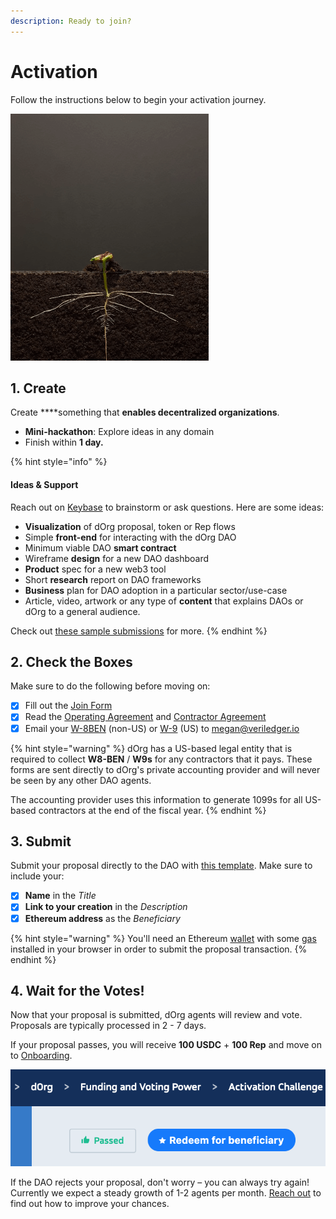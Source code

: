 ```yaml
---
description: Ready to join?
---
```


# Activation

Follow the instructions below to begin your activation journey.

![](../.gitbook/assets/plant2.gif)

## 1. Create

Create ****something that **enables decentralized organizations**.

* **Mini-hackathon**: Explore ideas in any domain 
* Finish within **1 day.**

{% hint style="info" %}
#### Ideas & Support

Reach out on [Keybase](https://keybase.io/team/dorg.membrane) to brainstorm or ask questions. Here are some ideas:

* **Visualization** of dOrg proposal, token or Rep flows
* Simple **front-end** for interacting with the dOrg DAO
* Minimum viable DAO **smart contract**
* Wireframe **design** for a new DAO dashboard
* **Product** spec for a new web3 tool
* Short **research** report on DAO frameworks
* **Business** plan for DAO adoption in a particular sector/use-case
* Article, video, artwork or any type of **content** that explains DAOs or dOrg to a general audience.

Check out [these sample submissions](https://github.com/dOrgTech/activation-challenge-examples) for more.
{% endhint %}

## 2. Check the Boxes

Make sure to do the following before moving on: 

* [x] Fill out the [Join Form](https://dorg.tech/join/)
* [x] Read the [Operating Agreement](https://github.com/dOrgTech/Ecosystem/blob/master/legal/Operating_Agreement.pdf) and [Contractor Agreement](https://github.com/dOrgTech/Ecosystem/blob/master/legal/Contractor_Term_Sheet.pdf)
* [x] Email your [W-8BEN](https://www.irs.gov/pub/irs-pdf/fw8ben.pdf) \(non-US\) or [W-9](https://www.irs.gov/pub/irs-pdf/fw9.pdf) \(US\) to [megan@veriledger.io](mailto:notices@dorg.tech)

{% hint style="warning" %}
dOrg has a US-based legal entity that is required to collect **W8-BEN** / **W9s** for any contractors that it pays. These forms are sent directly to dOrg's private accounting provider and will never be seen by any other DAO agents.

The accounting provider uses this information to generate 1099s for all US-based contractors at the end of the fiscal year.
{% endhint %}

## 3. Submit

Submit your proposal directly to the DAO with [this template](https://tinyurl.com/ydy2pojc). Make sure to include your:

* [x] **Name** in the _Title_
* [x] **Link to your creation** in the _Description_
* [x] **Ethereum address** as the _Beneficiary_

{% hint style="warning" %}
You'll need an Ethereum [wallet](../glossary/web3.md#wallet) with some [gas](../glossary/web3.md#gas) installed in your browser in order to submit the proposal transaction.
{% endhint %}

## 4. Wait for the Votes!

Now that your proposal is submitted, dOrg agents will review and vote. Proposals are typically processed in 2 - 7 days. 

If your proposal passes, you will receive **100 USDC** + **100 Rep** and move on to [Onboarding](onboarding.md).

![Don&apos;t forget to Redeem your proposal after it passes!](../.gitbook/assets/screen-shot-2020-06-26-at-4.30.04-pm%20%281%29.png)

If the DAO rejects your proposal, don't worry – you can always try again! Currently we expect a steady growth of 1-2 agents per month. [Reach out](https://keybase.io/team/dorg.membrane) to find out how to improve your chances.

